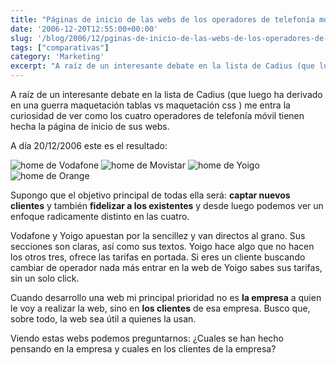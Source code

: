 ```yaml
---
title: "Páginas de inicio de las webs de los operadores de telefonía móvil"
date: '2006-12-20T12:55:00+00:00'
slug: '/blog/2006/12/pginas-de-inicio-de-las-webs-de-los-operadores-de-telefona-mvil'
tags: ["comparativas"]
category: 'Marketing'
excerpt: "A raíz de un interesante debate en la lista de Cadius (que luego ha derivado en una guerra maquetación tablas vs maquetación css ) me entra la curiosidad de ver como los cuatro operadores de telefonía ..."
---
```

A raíz de un interesante debate en la lista de Cadius (que luego ha derivado en una guerra maquetación tablas vs maquetación css ) me entra la curiosidad de ver como los cuatro operadores de telefonía móvil tienen hecha la página de inicio de sus webs.

A día 20/12/2006 este es el resultado:

 ![home de Vodafone](http://jorgegorka.files.wordpress.com/Vodafone.jpg) ![home de Movistar](http://jorgegorka.files.wordpress.com/Movistar.jpg) ![home de Yoigo](http://jorgegorka.files.wordpress.com/Yoigo.jpg) ![home de Orange](http://jorgegorka.files.wordpress.com/Orange.jpg)

Supongo que el objetivo principal de todas ella será: **captar nuevos clientes** y también **fidelizar a los existentes** y desde luego podemos ver un enfoque radicamente distinto en las cuatro.

Vodafone y Yoigo apuestan por la sencillez y van directos al grano. Sus secciones son claras, así como sus textos. Yoigo hace algo que no hacen los otros tres, ofrece las tarifas en portada. Si eres un cliente buscando cambiar de operador nada más entrar en la web de Yoigo sabes sus tarifas, sin un solo click.

Cuando desarrollo una web mi principal prioridad no es **la empresa** a quien le voy a realizar la web, sino en **los clientes** de esa empresa. Busco que, sobre todo, la web sea útil a quienes la usan.

Viendo estas webs podemos preguntarnos: ¿Cuales se han hecho pensando en la empresa y cuales en los clientes de la empresa?

